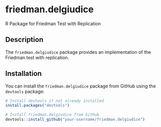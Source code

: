 # friedman.delgiudice

R Package for Friedman Test with Replication

## Description

The `friedman.delgiudice` package provides an implementation of the Friedman test with replication.

## Installation

You can install the `friedman.delgiudice` package from GitHub using the `devtools` package:

```r
# Install devtools if not already installed
install.packages("devtools")

# Install friedman.delgiudice from GitHub
devtools::install_github("your-username/friedman.delgiudice")
```
